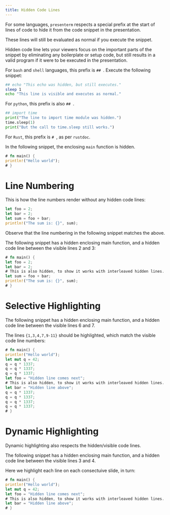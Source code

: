 ```yaml
---
title: Hidden Code Lines
---
```


For some languages, `presenterm` respects a special prefix at the start of lines of code to hide it from the code snippet in the presentation.

These lines will still be evaluated as normal if you execute the snippet.

Hidden code line lets your viewers focus on the important parts of the snippet by eliminating any boilerplate or setup code,
but still results in a valid program if it were to be executed in the presentation.

For `bash` and `shell` languages, this prefix is `## `. Execute the following snippet:

```bash +exec +line_numbers
## echo "This echo was hidden, but still executes."
sleep 1
echo "This line is visible and executes as normal."
```

<!-- end_slide -->

For `python`, this prefix is also `## `.

```python +exec +line_numbers
## import time
print("The line to import time module was hidden.")
time.sleep(1)
print("But the call to time.sleep still works.")
```

<!-- end_slide -->

For `Rust`, this prefix is `# `, as per `rustdoc`.

In the following snippet, the enclosing `main` function is hidden.

```rust +line_numbers
# fn main() {
println!("Hello world");
# }
```

<!-- end_slide -->

# Line Numbering

This is how the line numbers render without any hidden code lines:

```rust +line_numbers
let foo = 2;
let bar = 2;
let sum = foo + bar;
println!("The sum is: {}", sum);
```

Observe that the line numbering in the following snippet matches the above.

The following snippet has a hidden enclosing main function, and a hidden code line between the visible lines 2 and 3:

```rust +line_numbers
# fn main() {
let foo = 2;
let bar = 2;
# This is also hidden, to show it works with interleaved hidden lines.
let sum = foo + bar;
println!("The sum is: {}", sum);
# }
```

<!-- end_slide -->

# Selective Highlighting

The following snippet has a hidden enclosing main function, and a hidden code line between the visible lines 6 and 7.

The lines `{1,3,4,7,9-11}` should be highlighted, which match the visible code line numbers:

```rust {1,3,4,7,9-11} +line_numbers
# fn main() {
println!("Hello world");
let mut q = 42;
q = q * 1337;
q = q * 1337;
q = q * 1337;
let foo = "Hidden line comes next";
# This is also hidden, to show it works with interleaved hidden lines.
let bar = "Hidden line above";
q = q * 1337;
q = q * 1337;
q = q * 1337;
q = q * 1337;
# }
```

<!-- end_slide -->

# Dynamic Highlighting

Dynamic highlighting also respects the hidden/visible code lines.

The following snippet has a hidden enclosing main function, and a hidden code line between the visible lines 3 and 4.

Here we highlight each line on each consectuive slide, in turn:

```rust {1|2|3|4} +line_numbers
# fn main() {
println!("Hello world");
let mut q = 42;
let foo = "Hidden line comes next";
# This is also hidden, to show it works with interleaved hidden lines.
let bar = "Hidden line above";
# }
```
